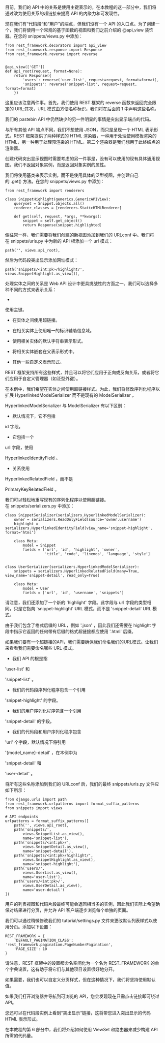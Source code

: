 目前，我们的 API 中的关系是使用主键表示的。在本教程的这一部分中，我们将通过改为使用关系的超链接来提高 API 的内聚力和可发现性。

现在我们有“代码段”和“用户”的端点，但我们没有一个 API 的入口点。为了创建一个，我们将使用一个常规的基于函数的视图和我们之前介绍的 @api_view 装饰器。在您的 snippets/views.py 中添加：

```
from rest_framework.decorators import api_view
from rest_framework.response import Response
from rest_framework.reverse import reverse


@api_view(['GET'])
def api_root(request, format=None):
    return Response({
        'users': reverse('user-list', request=request, format=format),
        'snippets': reverse('snippet-list', request=request, format=format)
    })
```

这里应该注意两件事。首先，我们使用 REST 框架的 reverse 函数来返回完全限定的 URL;其次，URL 模式由方便名称标识，我们将在后面的 1 中声明这些名称。

我们的 pastebin API 中仍然缺少的另一件明显的事情是突出显示端点的代码。

与所有其他 API 端点不同，我们不想使用 JSON，而只是呈现一个 HTML 表示形式。REST 框架提供了两种样式的 HTML 渲染器，一种用于处理使用模板渲染的 HTML，另一种用于处理预渲染的 HTML。第二个渲染器是我们想用于此终结点的渲染器。

创建代码突出显示视图时需要考虑的另一件事是，没有可以使用的现有具体通用视图。我们不返回对象实例，而是返回对象实例的属性。

我们将使用基类来表示实例，而不是使用具体的泛型视图，并创建自己的 .get() 方法。在您的 snippets/views.py 中添加：

```
from rest_framework import renderers

class SnippetHighlight(generics.GenericAPIView):
    queryset = Snippet.objects.all()
    renderer_classes = [renderers.StaticHTMLRenderer]

    def get(self, request, *args, **kwargs):
        snippet = self.get_object()
        return Response(snippet.highlighted)
```

像往常一样，我们需要将我们创建的新视图添加到我们的 URLconf 中。我们将在 snippets/urls.py 中为新的 API 根添加一个 url 模式：

```
path('', views.api_root),
```

然后为代码段突出显示添加网址模式：

```
path('snippets/<int:pk>/highlight/', views.SnippetHighlight.as_view()),
```

处理实体之间的关系是 Web API 设计中更具挑战性的方面之一。我们可以选择多种不同的方式来表示关系：

-  

使用主键。

- 在实体之间使用超链接。

- 在相关实体上使用唯一的标识辅助信息域。

- 使用相关实体的默认字符串表示形式。

- 将相关实体嵌套在父表示形式中。

- 其他一些自定义表示形式。

REST 框架支持所有这些样式，并且可以将它们应用于正向或反向关系，或者将它们应用于自定义管理器（如泛型外键）。

在本例中，我们希望在实体之间使用超链接样式。为此，我们将修改序列化程序以扩展 HyperlinkedModelSerializer 而不是现有的 ModelSerializer 。

HyperlinkedModelSerializer 与 ModelSerializer 有以下区别：

- 默认情况下，它不包括 

id 字段。

- 它包括一个 

url 字段，使用 

HyperlinkedIdentityField 。

- 关系使用 

HyperlinkedRelatedField ，而不是 

PrimaryKeyRelatedField 。

我们可以轻松地重写现有的序列化程序以使用超链接。在 snippets/serializers.py 中添加：

```
class SnippetSerializer(serializers.HyperlinkedModelSerializer):
    owner = serializers.ReadOnlyField(source='owner.username')
    highlight = serializers.HyperlinkedIdentityField(view_name='snippet-highlight', format='html')

    class Meta:
        model = Snippet
        fields = ['url', 'id', 'highlight', 'owner',
                  'title', 'code', 'linenos', 'language', 'style']


class UserSerializer(serializers.HyperlinkedModelSerializer):
    snippets = serializers.HyperlinkedRelatedField(many=True, view_name='snippet-detail', read_only=True)

    class Meta:
        model = User
        fields = ['url', 'id', 'username', 'snippets']
```

请注意，我们还添加了一个新的 'highlight' 字段。此字段与 url 字段的类型相同，只是它指向 'snippet-highlight' URL 模式，而不是 'snippet-detail' URL 模式。

由于我们包含了格式后缀的 URL，例如 '.json' ，因此我们还需要在 highlight 字段中指示它返回的任何带有后缀的格式超链接都应使用 '.html' 后缀。

如果我们要有一个超链接的API，我们需要确保我们命名我们的URL模式。让我们来看看我们需要命名哪些 URL 模式。

- 我们 API 的根是指 

'user-list' 和 

'snippet-list' 。

- 我们的代码段序列化程序包含一个引用 

'snippet-highlight' 的字段。

- 我们的用户序列化程序包含一个引用 

'snippet-detail' 的字段。

- 我们的代码段和用户序列化程序包含 

'url' 个字段，默认情况下将引用 

'{model_name}-detail' ，在本例中为 

'snippet-detail' 和 

'user-detail' 。

将所有这些名称添加到我们的 URLconf 后，我们的最终 snippets/urls.py 文件应如下所示：

```
from django.urls import path
from rest_framework.urlpatterns import format_suffix_patterns
from snippets import views

# API endpoints
urlpatterns = format_suffix_patterns([
    path('', views.api_root),
    path('snippets/',
        views.SnippetList.as_view(),
        name='snippet-list'),
    path('snippets/<int:pk>/',
        views.SnippetDetail.as_view(),
        name='snippet-detail'),
    path('snippets/<int:pk>/highlight/',
        views.SnippetHighlight.as_view(),
        name='snippet-highlight'),
    path('users/',
        views.UserList.as_view(),
        name='user-list'),
    path('users/<int:pk>/',
        views.UserDetail.as_view(),
        name='user-detail')
])
```

用户的列表视图和代码片段最终可能会返回相当多的实例，因此我们实际上希望确保对结果进行分页，并允许 API 客户端逐步浏览每个单独的页面。

我们可以通过稍微修改我们的 tutorial/settings.py 文件来更改默认列表样式以使用分页。添加以下设置：

```
REST_FRAMEWORK = {
    'DEFAULT_PAGINATION_CLASS': 'rest_framework.pagination.PageNumberPagination',
    'PAGE_SIZE': 10
}
```

请注意，REST 框架中的设置都命名空间化为一个名为 REST_FRAMEWORK 的单个字典设置，这有助于将它们与其他项目设置很好地分开。

如果需要，我们也可以自定义分页样式，但在这种情况下，我们将坚持使用默认值。

如果我们打开浏览器并导航到可浏览的 API，您会发现现在只需点击链接即可绕过 API。

您还可以在代码段实例上看到“突出显示”链接，这将带您进入突出显示的代码 HTML 表示形式。

在本教程的第 6 部分中，我们将介绍如何使用 ViewSet 和路由器来减少构建 API 所需的代码量。